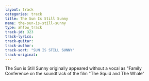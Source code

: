 ```yaml
---
layout: track
categories: track
title: The Sun Is Still Sunny
name: the-sun-is-still-sunny
type: ahfow_track
track-id: 323
track-lyrics: 
track-guitar: 
track-author: 
track-sort: "SUN IS STILL SUNNY"
track-original: 
---
```

The Sun is Still Sunny originally appeared without a vocal as "Family Conference on the soundtrack of the film "The Squid and The Whale"